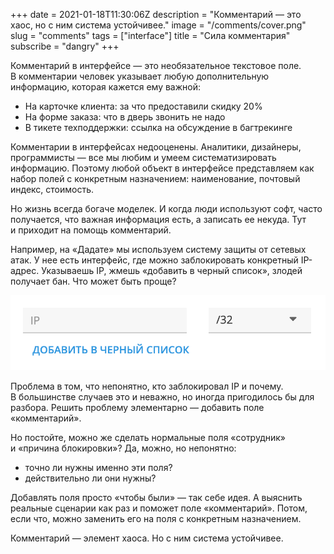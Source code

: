 +++
date = 2021-01-18T11:30:06Z
description = "Комментарий — это хаос, но с ним система устойчивее."
image = "/comments/cover.png"
slug = "comments"
tags = ["interface"]
title = "Сила комментария"
subscribe = "dangry"
+++

Комментарий в интерфейсе — это необязательное текстовое поле. В комментарии человек указывает любую дополнительную информацию, которая кажется ему важной:

- На карточке клиента: за что предоставили скидку 20%
- На форме заказа: что в дверь звонить не надо
- В тикете техподдержки: ссылка на обсуждение в багтрекинге

Комментарии в интерфейсах недооценены. Аналитики, дизайнеры, программисты — все мы любим и умеем систематизировать информацию. Поэтому любой объект в интерфейсе представляем как набор полей с конкретным назначением: наименование, почтовый индекс, стоимость.

Но жизнь всегда богаче моделек. И когда люди используют софт, часто получается, что важная информация есть, а записать ее некуда. Тут и приходит на помощь комментарий.

Например, на «Дадате» мы используем систему защиты от сетевых атак. У нее есть интерфейс, где можно заблокировать конкретный IP-адрес. Указываешь IP, жмешь «добавить в черный список», злодей получает бан. Что может быть проще?

<div class="row">
<div class="col-xs-12 col-sm-8">
<p><img alt="Заблокировать IP" src="blacklist.png" class="img-bordered"></p>
</div>
</div>

Проблема в том, что непонятно, кто заблокировал IP и почему. В большинстве случаев это и неважно, но иногда пригодилось бы для разбора. Решить проблему элементарно — добавить поле «комментарий».

Но постойте, можно же сделать нормальные поля «сотрудник» и «причина блокировки»? Да, можно, но непонятно:

- точно ли нужны именно эти поля?
- действительно ли они нужны?

Добавлять поля просто «чтобы были» — так себе идея. А выяснить реальные сценарии как раз и поможет поле «комментарий». Потом, если что, можно заменить его на поля с конкретным назначением.

Комментарий — элемент хаоса. Но с ним система устойчивее.
